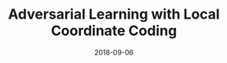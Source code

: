 ---
title: "Adversarial Learning with Local Coordinate Coding"
collection: conferences
permalink: /publication/Adversarial
date: 2018-09-06
year: "2018"
venue: "ICML"
city: 
state: ""
thumbnail: "Adversarial.png"
teaser :
authors: "Jiezhang Cao, Yong Guo, Qingyao Wu, Chunhua Shen, Junzhou Huang, Mingkui Tan"
bibtex: Adversarial.txt
uri: Adversarial.pdf
arxiv: https://arxiv.org/abs/1806.04895
project: 
source: https://github.com/guoyongcs/LCCGAN
poster:
data:
---